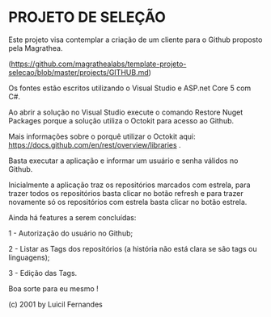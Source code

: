 # PROJETO DE SELEÇÃO

Este projeto visa contemplar a criação de um cliente para o Github proposto pela Magrathea.

(https://github.com/magrathealabs/template-projeto-selecao/blob/master/projects/GITHUB.md)

Os fontes estão escritos utilizando o Visual Studio e ASP.net Core 5 com C#.

Ao abrir a solução no Visual Studio execute o comando Restore Nuget Packages porque a solução utiliza o Octokit para acesso ao Github.

Mais informações sobre o porquê utilizar o Octokit aqui: https://docs.github.com/en/rest/overview/libraries .

Basta executar a aplicação e informar um usuário e senha válidos no Github.

Inicialmente a aplicação traz os repositórios marcados com estrela, para trazer todos os repositórios basta clicar no botão refresh e para trazer novamente só os repositórios com estrela basta clicar no botão estrela.

Ainda há features a serem concluídas:

  1 - Autorização do usuário no Github;

  2 - Listar as Tags dos repositórios (a história não está clara se são tags ou linguagens);

  3 - Edição das Tags.

Boa sorte para eu mesmo !

(c) 2001 by Luicil Fernandes
